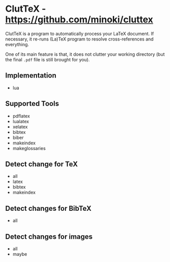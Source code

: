 # ClutTeX - https://github.com/minoki/cluttex

ClutTeX is a program to automatically process your LaTeX document.
If necessary, it re-runs (La)TeX program to resolve cross-references and everything.

One of its main feature is that, it does not clutter your working directory (but the final `.pdf` file is still brought for you).

## Implementation

- lua

## Supported Tools

- pdflatex
- lualatex
- xelatex
- bibtex
- biber
- makeindex
- makeglossaries

## Detect change for TeX

- all
- latex
- bibtex
- makeindex

## Detect changes for BibTeX

- all

## Detect changes for images

- all
- maybe
